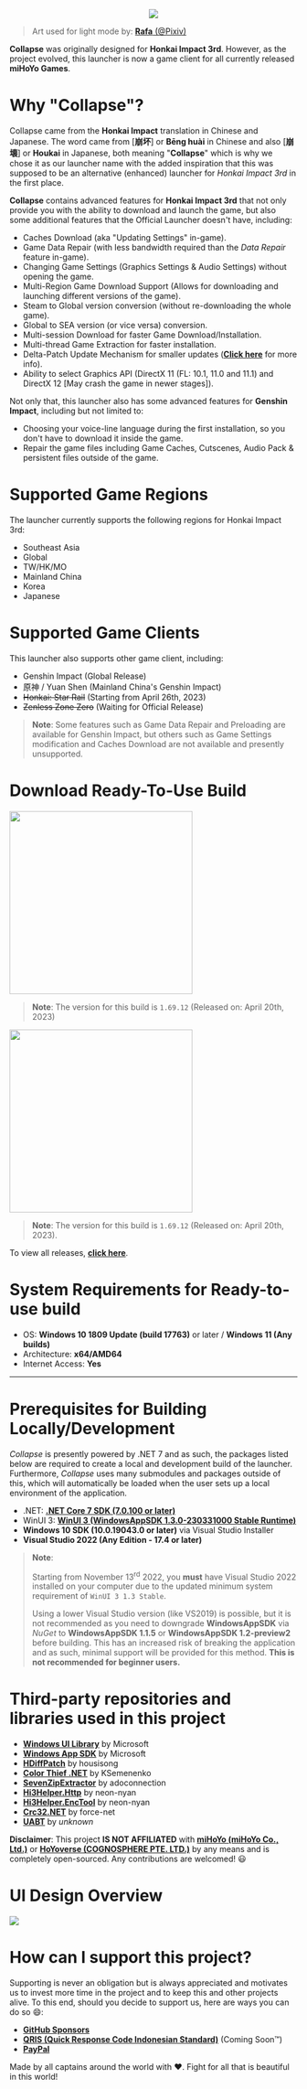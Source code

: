 <p align="center">
  <img src="https://raw.githubusercontent.com/neon-nyan/CollapseLauncher-Page/main/images/NewBanner2022.webp"/>
</p>

> Art used for light mode by: [**Rafa** (@Pixiv)](https://www.pixiv.net/en/artworks/102448848)

**Collapse** was originally designed for **Honkai Impact 3rd**. However, as the project evolved, this launcher is now a game client for all currently released **miHoYo Games**.

# Why "Collapse"?
Collapse came from the **Honkai Impact** translation in Chinese and Japanese. The word came from [**崩坏**] or **Bēng huài** in Chinese and also [**崩壊**] or **Houkai** in Japanese, both meaning "**Collapse**" which is why we chose it as our launcher name with the added inspiration that this was supposed to be an alternative (enhanced) launcher for *Honkai Impact 3rd* in the first place.

**Collapse** contains advanced features for **Honkai Impact 3rd** that not only provide you with the ability to download and launch the game, but also some additional features that the Official Launcher doesn't have, including:
* Caches Download (aka "Updating Settings" in-game).
* Game Data Repair (with less bandwidth required than the *Data Repair* feature in-game).
* Changing Game Settings (Graphics Settings & Audio Settings) without opening the game.
* Multi-Region Game Download Support (Allows for downloading and launching different versions of the game).
* Steam to Global version conversion (without re-downloading the whole game).
* Global to SEA version (or vice versa) conversion.
* Multi-session Download for faster Game Download/Installation.
* Multi-thread Game Extraction for faster installation.
* Delta-Patch Update Mechanism for smaller updates ([**Click here**](https://github.com/neon-nyan/CollapseLauncher/wiki/Update-Game-Region-with-Delta-Patch) for more info).
* Ability to select Graphics API (DirectX 11 (FL: 10.1, 11.0 and 11.1) and DirectX 12 [May crash the game in newer stages]).

Not only that, this launcher also has some advanced features for **Genshin Impact**, including but not limited to:
* Choosing your voice-line language during the first installation, so you don't have to download it inside the game.
* Repair the game files including Game Caches, Cutscenes, Audio Pack & persistent files outside of the game.

# Supported Game Regions
The launcher currently supports the following regions for Honkai Impact 3rd:
* Southeast Asia
* Global
* TW/HK/MO
* Mainland China
* Korea
* Japanese

# Supported Game Clients
This launcher also supports other game client, including:
* Genshin Impact (Global Release)
* 原神 / Yuan Shen (Mainland China's Genshin Impact)
* ~~Honkai: Star Rail~~ (Starting from April 26th, 2023)
* ~~Zenless Zone Zero~~ (Waiting for Official Release)

> **Note**:
> Some features such as Game Data Repair and Preloading are available for Genshin Impact, but others such as Game Settings modification and Caches Download are not available and presently unsupported.

# Download Ready-To-Use Build
[<img src="https://user-images.githubusercontent.com/30566970/172445052-b0e62327-1d2e-4663-bc0f-af50c7f23615.svg" width="320"/>](https://github.com/neon-nyan/CollapseLauncher/releases/download/CL-v1.69.12/CL-1.69.12_Installer.exe)
> **Note**: The version for this build is `1.69.12` (Released on: April 20th, 2023)

[<img src="https://user-images.githubusercontent.com/30566970/172445153-d098de0d-1236-4124-8e13-05000b374eb6.svg" width="320"/>](https://github.com/neon-nyan/CollapseLauncher/releases/download/CL-v1.69.12-pre/CL-1.69.12-preview_Installer.exe)
> **Note**: The version for this build is `1.69.12` (Released on: April 20th, 2023).

To view all releases, [**click here**](https://github.com/neon-nyan/CollapseLauncher/releases).

# System Requirements for Ready-to-use build
- OS: **Windows 10 1809 Update (build 17763)** or later / **Windows 11 (Any builds)**
- Architecture: **x64/AMD64**
- Internet Access: **Yes**

***

# Prerequisites for Building Locally/Development
*Collapse* is presently powered by .NET 7 and as such, the packages listed below are required to create a local and development build of the launcher. Furthermore, *Collapse* uses many submodules and packages outside of this, which will automatically be loaded when the user sets up a local environment of the application.
- .NET: [**.NET Core 7 SDK (7.0.100 or later)**](https://dotnet.microsoft.com/en-us/download/dotnet/7.0)
- WinUI 3: [**WinUI 3 (WindowsAppSDK 1.3.0-230331000 Stable Runtime)**](https://aka.ms/windowsappsdk/1.3/1.3.230331000/windowsappruntimeinstall-x64.exe)
- **Windows 10 SDK (10.0.19043.0 or later)** via Visual Studio Installer
- **Visual Studio 2022 (Any Edition - 17.4 or later)**

> **Note**:
> 
> Starting from November 13<sup>rd</sup> 2022, you <b>must</b> have Visual Studio 2022 installed on your computer due to the updated minimum system requirement of `WinUI 3 1.3 Stable`.
> 
> Using a lower Visual Studio version (like VS2019) is possible, but it is not recommended as you need to downgrade **WindowsAppSDK** via *NuGet* to **WindowsAppSDK 1.1.5** or **WindowsAppSDK 1.2-preview2** before building. This has an increased risk of breaking the application and as such, minimal support will be provided for this method. **This is not recommended for beginner users.**

# Third-party repositories and libraries used in this project
- [**Windows UI Library**](https://github.com/microsoft/microsoft-ui-xaml) by Microsoft
- [**Windows App SDK**](https://github.com/microsoft/WindowsAppSDK) by Microsoft
- [**HDiffPatch**](https://github.com/sisong/HDiffPatch) by housisong
- [**Color Thief .NET**](https://github.com/neon-nyan/ColorThief) by KSemenenko
- [**SevenZipExtractor**](https://github.com/neon-nyan/SevenZipExtractor) by adoconnection
- [**Hi3Helper.Http**](https://github.com/neon-nyan/Hi3Helper.Http) by neon-nyan
- [**Hi3Helper.EncTool**](https://github.com/neon-nyan/Hi3Helper.EncTool) by neon-nyan
- [**Crc32.NET**](https://github.com/neon-nyan/Crc32.NET) by force-net
- [**UABT**](https://github.com/neon-nyan/UABT) by _unknown_

**Disclaimer**: This project **IS NOT AFFILIATED** with [**miHoYo (miHoYo Co., Ltd.)**](https://www.mihoyo.com/) or [**HoYoverse (COGNOSPHERE PTE. LTD.)**](https://www.hoyoverse.com/en-us) by any means and is completely open-sourced. Any contributions are welcomed! 😃

# UI Design Overview
![](https://raw.githubusercontent.com/neon-nyan/CollapseLauncher-Page/main/images/UI%20Overview%20RC2.webp)

# How can I support this project?
Supporting is never an obligation but is always appreciated and motivates us to invest more time in the project and to keep this and other projects alive. To this end, should you decide to support us, here are ways you can do so :smile::
- **[GitHub Sponsors](https://github.com/sponsors/neon-nyan)**
- **[QRIS (Quick Response Code Indonesian Standard)](https://qris.id/homepage/)** (Coming Soon:tm:)
- **[PayPal](https://paypal.me/neonnyan)**

Made by all captains around the world with ❤️. Fight for all that is beautiful in this world!
